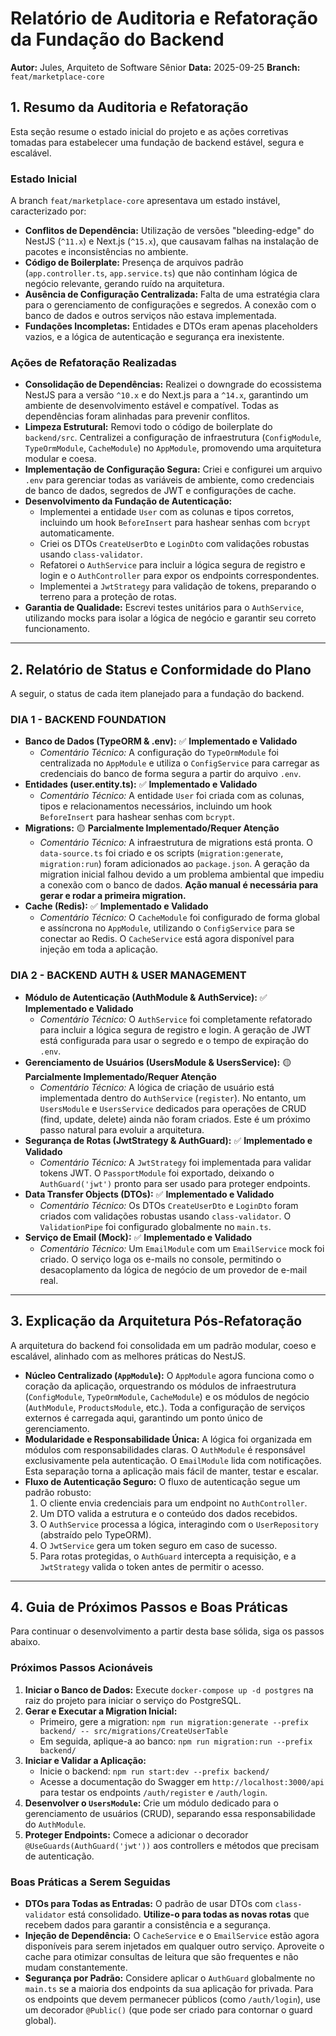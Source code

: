 # Relatório de Auditoria e Refatoração da Fundação do Backend

**Autor:** Jules, Arquiteto de Software Sênior
**Data:** 2025-09-25
**Branch:** `feat/marketplace-core`

## 1. Resumo da Auditoria e Refatoração

Esta seção resume o estado inicial do projeto e as ações corretivas tomadas para estabelecer uma fundação de backend estável, segura e escalável.

### Estado Inicial

A branch `feat/marketplace-core` apresentava um estado instável, caracterizado por:
*   **Conflitos de Dependência:** Utilização de versões "bleeding-edge" do NestJS (`^11.x`) e Next.js (`^15.x`), que causavam falhas na instalação de pacotes e inconsistências no ambiente.
*   **Código de Boilerplate:** Presença de arquivos padrão (`app.controller.ts`, `app.service.ts`) que não continham lógica de negócio relevante, gerando ruído na arquitetura.
*   **Ausência de Configuração Centralizada:** Falta de uma estratégia clara para o gerenciamento de configurações e segredos. A conexão com o banco de dados e outros serviços não estava implementada.
*   **Fundações Incompletas:** Entidades e DTOs eram apenas placeholders vazios, e a lógica de autenticação e segurança era inexistente.

### Ações de Refatoração Realizadas

*   **Consolidação de Dependências:** Realizei o downgrade do ecossistema NestJS para a versão `^10.x` e do Next.js para a `^14.x`, garantindo um ambiente de desenvolvimento estável e compatível. Todas as dependências foram alinhadas para prevenir conflitos.
*   **Limpeza Estrutural:** Removi todo o código de boilerplate do `backend/src`. Centralizei a configuração de infraestrutura (`ConfigModule`, `TypeOrmModule`, `CacheModule`) no `AppModule`, promovendo uma arquitetura modular e coesa.
*   **Implementação de Configuração Segura:** Criei e configurei um arquivo `.env` para gerenciar todas as variáveis de ambiente, como credenciais de banco de dados, segredos de JWT e configurações de cache.
*   **Desenvolvimento da Fundação de Autenticação:**
    *   Implementei a entidade `User` com as colunas e tipos corretos, incluindo um hook `BeforeInsert` para hashear senhas com `bcrypt` automaticamente.
    *   Criei os DTOs `CreateUserDto` e `LoginDto` com validações robustas usando `class-validator`.
    *   Refatorei o `AuthService` para incluir a lógica segura de registro e login e o `AuthController` para expor os endpoints correspondentes.
    *   Implementei a `JwtStrategy` para validação de tokens, preparando o terreno para a proteção de rotas.
*   **Garantia de Qualidade:** Escrevi testes unitários para o `AuthService`, utilizando mocks para isolar a lógica de negócio e garantir seu correto funcionamento.

---

## 2. Relatório de Status e Conformidade do Plano

A seguir, o status de cada item planejado para a fundação do backend.

### DIA 1 - BACKEND FOUNDATION

*   **Banco de Dados (TypeORM & .env):** ✅ **Implementado e Validado**
    *   *Comentário Técnico:* A configuração do `TypeOrmModule` foi centralizada no `AppModule` e utiliza o `ConfigService` para carregar as credenciais do banco de forma segura a partir do arquivo `.env`.
*   **Entidades (user.entity.ts):** ✅ **Implementado e Validado**
    *   *Comentário Técnico:* A entidade `User` foi criada com as colunas, tipos e relacionamentos necessários, incluindo um hook `BeforeInsert` para hashear senhas com `bcrypt`.
*   **Migrations:** 🟡 **Parcialmente Implementado/Requer Atenção**
    *   *Comentário Técnico:* A infraestrutura de migrations está pronta. O `data-source.ts` foi criado e os scripts (`migration:generate`, `migration:run`) foram adicionados ao `package.json`. A geração da migration inicial falhou devido a um problema ambiental que impediu a conexão com o banco de dados. **Ação manual é necessária para gerar e rodar a primeira migration.**
*   **Cache (Redis):** ✅ **Implementado e Validado**
    *   *Comentário Técnico:* O `CacheModule` foi configurado de forma global e assíncrona no `AppModule`, utilizando o `ConfigService` para se conectar ao Redis. O `CacheService` está agora disponível para injeção em toda a aplicação.

### DIA 2 - BACKEND AUTH & USER MANAGEMENT

*   **Módulo de Autenticação (AuthModule & AuthService):** ✅ **Implementado e Validado**
    *   *Comentário Técnico:* O `AuthService` foi completamente refatorado para incluir a lógica segura de registro e login. A geração de JWT está configurada para usar o segredo e o tempo de expiração do `.env`.
*   **Gerenciamento de Usuários (UsersModule & UsersService):** 🟡 **Parcialmente Implementado/Requer Atenção**
    *   *Comentário Técnico:* A lógica de criação de usuário está implementada dentro do `AuthService` (`register`). No entanto, um `UsersModule` e `UsersService` dedicados para operações de CRUD (find, update, delete) ainda não foram criados. Este é um próximo passo natural para evoluir a arquitetura.
*   **Segurança de Rotas (JwtStrategy & AuthGuard):** ✅ **Implementado e Validado**
    *   *Comentário Técnico:* A `JwtStrategy` foi implementada para validar tokens JWT. O `PassportModule` foi exportado, deixando o `AuthGuard('jwt')` pronto para ser usado para proteger endpoints.
*   **Data Transfer Objects (DTOs):** ✅ **Implementado e Validado**
    *   *Comentário Técnico:* Os DTOs `CreateUserDto` e `LoginDto` foram criados com validações robustas usando `class-validator`. O `ValidationPipe` foi configurado globalmente no `main.ts`.
*   **Serviço de Email (Mock):** ✅ **Implementado e Validado**
    *   *Comentário Técnico:* Um `EmailModule` com um `EmailService` mock foi criado. O serviço loga os e-mails no console, permitindo o desacoplamento da lógica de negócio de um provedor de e-mail real.

---

## 3. Explicação da Arquitetura Pós-Refatoração

A arquitetura do backend foi consolidada em um padrão modular, coeso e escalável, alinhado com as melhores práticas do NestJS.

*   **Núcleo Centralizado (`AppModule`):** O `AppModule` agora funciona como o coração da aplicação, orquestrando os módulos de infraestrutura (`ConfigModule`, `TypeOrmModule`, `CacheModule`) e os módulos de negócio (`AuthModule`, `ProductsModule`, etc.). Toda a configuração de serviços externos é carregada aqui, garantindo um ponto único de gerenciamento.
*   **Modularidade e Responsabilidade Única:** A lógica foi organizada em módulos com responsabilidades claras. O `AuthModule` é responsável exclusivamente pela autenticação. O `EmailModule` lida com notificações. Esta separação torna a aplicação mais fácil de manter, testar e escalar.
*   **Fluxo de Autenticação Seguro:** O fluxo de autenticação segue um padrão robusto:
    1.  O cliente envia credenciais para um endpoint no `AuthController`.
    2.  Um DTO valida a estrutura e o conteúdo dos dados recebidos.
    3.  O `AuthService` processa a lógica, interagindo com o `UserRepository` (abstraído pelo TypeORM).
    4.  O `JwtService` gera um token seguro em caso de sucesso.
    5.  Para rotas protegidas, o `AuthGuard` intercepta a requisição, e a `JwtStrategy` valida o token antes de permitir o acesso.

---

## 4. Guia de Próximos Passos e Boas Práticas

Para continuar o desenvolvimento a partir desta base sólida, siga os passos abaixo.

### Próximos Passos Acionáveis

1.  **Iniciar o Banco de Dados:** Execute `docker-compose up -d postgres` na raiz do projeto para iniciar o serviço do PostgreSQL.
2.  **Gerar e Executar a Migration Inicial:**
    *   Primeiro, gere a migration: `npm run migration:generate --prefix backend/ -- src/migrations/CreateUserTable`
    *   Em seguida, aplique-a ao banco: `npm run migration:run --prefix backend/`
3.  **Iniciar e Validar a Aplicação:**
    *   Inicie o backend: `npm run start:dev --prefix backend/`
    *   Acesse a documentação do Swagger em `http://localhost:3000/api` para testar os endpoints `/auth/register` e `/auth/login`.
4.  **Desenvolver o `UsersModule`:** Crie um módulo dedicado para o gerenciamento de usuários (CRUD), separando essa responsabilidade do `AuthModule`.
5.  **Proteger Endpoints:** Comece a adicionar o decorador `@UseGuards(AuthGuard('jwt'))` aos controllers e métodos que precisam de autenticação.

### Boas Práticas a Serem Seguidas

*   **DTOs para Todas as Entradas:** O padrão de usar DTOs com `class-validator` está consolidado. **Utilize-o para todas as novas rotas** que recebem dados para garantir a consistência e a segurança.
*   **Injeção de Dependência:** O `CacheService` e o `EmailService` estão agora disponíveis para serem injetados em qualquer outro serviço. Aproveite o cache para otimizar consultas de leitura que são frequentes e não mudam constantemente.
*   **Segurança por Padrão:** Considere aplicar o `AuthGuard` globalmente no `main.ts` se a maioria dos endpoints da sua aplicação for privada. Para os endpoints que devem permanecer públicos (como `/auth/login`), use um decorador `@Public()` (que pode ser criado para contornar o guard global).